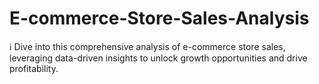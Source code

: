 # E-commerce-Store-Sales-Analysis
ℹ️ Dive into this comprehensive analysis of e-commerce store sales, leveraging data-driven insights to unlock growth opportunities and drive profitability. 

